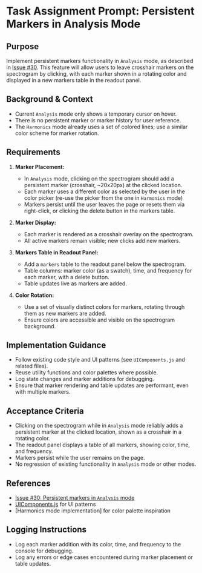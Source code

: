 # Task Assignment Prompt: Persistent Markers in Analysis Mode

## Purpose
Implement persistent markers functionality in `Analysis` mode, as described in [Issue #30](https://github.com/DeepBlueCLtd/GramFrame/issues/30). This feature will allow users to leave crosshair markers on the spectrogram by clicking, with each marker shown in a rotating color and displayed in a new markers table in the readout panel.

## Background & Context
- Current `Analysis` mode only shows a temporary cursor on hover.
- There is no persistent marker or marker history for user reference.
- The `Harmonics` mode already uses a set of colored lines; use a similar color scheme for marker rotation.

## Requirements
1. **Marker Placement:**
   - In `Analysis` mode, clicking on the spectrogram should add a persistent marker (crosshair, ~20x20px) at the clicked location.
   - Each marker uses a different color as selected by the user in the color picker (re-use the picker from the one in `Harmonics` mode)
   - Markers persist until the user leaves the page or resets them via right-click, or clicking the delete button in the markers table.

2. **Marker Display:**
   - Each marker is rendered as a crosshair overlay on the spectrogram.
   - All active markers remain visible; new clicks add new markers.

3. **Markers Table in Readout Panel:**
   - Add a `markers` table to the readout panel below the spectrogram.
   - Table columns: marker color (as a swatch), time, and frequency for each marker, with a delete button.
   - Table updates live as markers are added.

4. **Color Rotation:**
   - Use a set of visually distinct colors for markers, rotating through them as new markers are added.
   - Ensure colors are accessible and visible on the spectrogram background.

## Implementation Guidance
- Follow existing code style and UI patterns (see `UIComponents.js` and related files).
- Reuse utility functions and color palettes where possible.
- Log state changes and marker additions for debugging.
- Ensure that marker rendering and table updates are performant, even with multiple markers.

## Acceptance Criteria
- Clicking on the spectrogram while in `Analysis` mode reliably adds a persistent marker at the clicked location, shown as a crosshair in a rotating color.
- The readout panel displays a table of all markers, showing color, time, and frequency.
- Markers persist while the user remains on the page.
- No regression of existing functionality in `Analysis` mode or other modes.

## References
- [Issue #30: Persistent markers in `Analysis` mode](https://github.com/DeepBlueCLtd/GramFrame/issues/30)
- [UIComponents.js](/src/components/UIComponents.js) for UI patterns
- [Harmonics mode implementation] for color palette inspiration

## Logging Instructions
- Log each marker addition with its color, time, and frequency to the console for debugging.
- Log any errors or edge cases encountered during marker placement or table updates.
